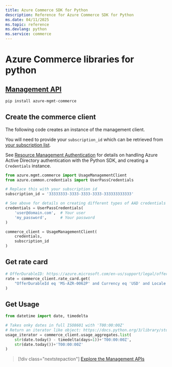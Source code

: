 ```yaml
---
title: Azure Commerce SDK for Python
description: Reference for Azure Commerce SDK for Python
ms.date: 04/11/2025
ms.topic: reference
ms.devlang: python
ms.service: commerce
---
```

# Azure Commerce libraries for python

## [Management API](/python/api/overview/azure/commerce/management)

```bash
pip install azure-mgmt-commerce
```
## Create the commerce client

The following code creates an instance of the management client.

You will need to provide your ``subscription_id`` which can be retrieved from [your subscription list](https://manage.windowsazure.com/#Workspaces/AdminTasks/SubscriptionMapping).

See [Resource Management Authentication](/python/azure/python-sdk-azure-authenticate) for details on handling Azure Active Directory authentication with the Python SDK, and creating a ``Credentials`` instance.

```python
from azure.mgmt.commerce import UsageManagementClient
from azure.common.credentials import UserPassCredentials

# Replace this with your subscription id
subscription_id = '33333333-3333-3333-3333-333333333333'

# See above for details on creating different types of AAD credentials
credentials = UserPassCredentials(
    'user@domain.com',	# Your user
    'my_password',		# Your password
)

commerce_client = UsageManagementClient(
    credentials,
    subscription_id
)
``` 

## Get rate card

```python
# OfferDurableID: https://azure.microsoft.com/en-us/support/legal/offer-details/
rate = commerce_client.rate_card.get(
    "OfferDurableId eq 'MS-AZR-0062P' and Currency eq 'USD' and Locale eq 'en-US' and RegionInfo eq 'US'"
)
```

## Get Usage

```python
from datetime import date, timedelta

# Takes onky dates in full ISO8601 with 'T00:00:00Z'
# Return an iterator like object: https://docs.python.org/3/library/stdtypes.html#iterator-types
usage_iterator = commerce_client.usage_aggregates.list(
    str(date.today() - timedelta(days=1))+'T00:00:00Z',
    str(date.today())+'T00:00:00Z'
)
```

> [!div class="nextstepaction"]
> [Explore the Management APIs](/python/api/azure-mgmt-commerce)